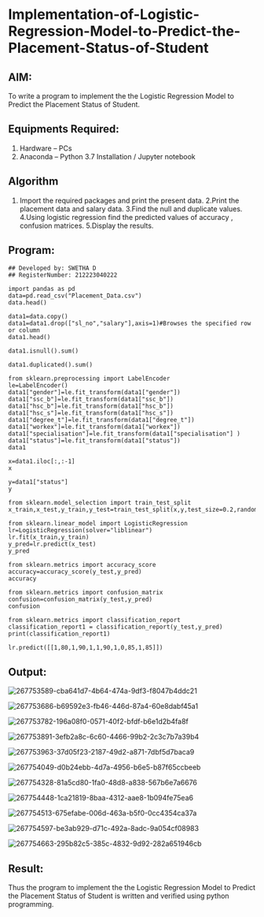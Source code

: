 # Implementation-of-Logistic-Regression-Model-to-Predict-the-Placement-Status-of-Student

## AIM:
To write a program to implement the the Logistic Regression Model to Predict the Placement Status of Student.

## Equipments Required:
1. Hardware – PCs
2. Anaconda – Python 3.7 Installation / Jupyter notebook

## Algorithm
1. Import the required packages and print the present data.
2.Print the placement data and salary data.
3.Find the null and duplicate values.
4.Using logistic regression find the predicted values of accuracy , confusion matrices.
5.Display the results.

## Program:
```
## Developed by: SWETHA D
## RegisterNumber: 212223040222

import pandas as pd
data=pd.read_csv("Placement_Data.csv")
data.head()

data1=data.copy()
data1=data1.drop(["sl_no","salary"],axis=1)#Browses the specified row or column
data1.head()

data1.isnull().sum()

data1.duplicated().sum()

from sklearn.preprocessing import LabelEncoder
le=LabelEncoder()
data1["gender"]=le.fit_transform(data1["gender"])
data1["ssc_b"]=le.fit_transform(data1["ssc_b"])
data1["hsc_b"]=le.fit_transform(data1["hsc_b"])
data1["hsc_s"]=le.fit_transform(data1["hsc_s"])
data1["degree_t"]=le.fit_transform(data1["degree_t"])
data1["workex"]=le.fit_transform(data1["workex"])
data1["specialisation"]=le.fit_transform(data1["specialisation"] )     
data1["status"]=le.fit_transform(data1["status"])       
data1 

x=data1.iloc[:,:-1]
x

y=data1["status"]
y

from sklearn.model_selection import train_test_split
x_train,x_test,y_train,y_test=train_test_split(x,y,test_size=0.2,random_state=0)

from sklearn.linear_model import LogisticRegression
lr=LogisticRegression(solver="liblinear")
lr.fit(x_train,y_train)
y_pred=lr.predict(x_test)
y_pred

from sklearn.metrics import accuracy_score
accuracy=accuracy_score(y_test,y_pred)
accuracy

from sklearn.metrics import confusion_matrix
confusion=confusion_matrix(y_test,y_pred)
confusion

from sklearn.metrics import classification_report
classification_report1 = classification_report(y_test,y_pred)
print(classification_report1)

lr.predict([[1,80,1,90,1,1,90,1,0,85,1,85]])

```

## Output:
![267753589-cba641d7-4b64-474a-9df3-f8047b4ddc21](https://github.com/PreethiS647/Implementation-of-Logistic-Regression-Model-to-Predict-the-Placement-Status-of-Student/assets/147313372/8a7fc6a0-675f-47e6-b526-2eb95e4eb5c8)

![267753686-b69592e3-fb46-446d-87a4-60e8dabf45a1](https://github.com/PreethiS647/Implementation-of-Logistic-Regression-Model-to-Predict-the-Placement-Status-of-Student/assets/147313372/0ae1b363-a71a-4ea9-a386-63bb1c11b5ea)

![267753782-196a08f0-0571-40f2-bfdf-b6e1d2b4fa8f](https://github.com/PreethiS647/Implementation-of-Logistic-Regression-Model-to-Predict-the-Placement-Status-of-Student/assets/147313372/9ab779da-4465-4ce2-8810-d2a4af205732)

![267753891-3efb2a8c-6c60-4466-99b2-2c3c7b7a39b4](https://github.com/PreethiS647/Implementation-of-Logistic-Regression-Model-to-Predict-the-Placement-Status-of-Student/assets/147313372/94d26839-4e46-463e-bc11-b7c2108520bc)

![267753963-37d05f23-2187-49d2-a871-7dbf5d7baca9](https://github.com/PreethiS647/Implementation-of-Logistic-Regression-Model-to-Predict-the-Placement-Status-of-Student/assets/147313372/735c1938-3de1-4083-abf7-08648de051cc)

![267754049-d0b24ebb-4d7a-4956-b6e5-b87f65ccbeeb](https://github.com/PreethiS647/Implementation-of-Logistic-Regression-Model-to-Predict-the-Placement-Status-of-Student/assets/147313372/e3be2a32-a2a1-4784-9e42-7afe6a9e1bd8)

![267754328-81a5cd80-1fa0-48d8-a838-567b6e7a6676](https://github.com/PreethiS647/Implementation-of-Logistic-Regression-Model-to-Predict-the-Placement-Status-of-Student/assets/147313372/62d48c40-cd67-4bff-9de7-6ba642ab530b)

![267754448-1ca21819-8baa-4312-aae8-1b094fe75ea6](https://github.com/PreethiS647/Implementation-of-Logistic-Regression-Model-to-Predict-the-Placement-Status-of-Student/assets/147313372/34f1bc41-f3bb-4926-ba26-896463e6218b)

![267754513-675efabe-006d-463a-b5f0-0cc4354ca37a](https://github.com/PreethiS647/Implementation-of-Logistic-Regression-Model-to-Predict-the-Placement-Status-of-Student/assets/147313372/9949a6fa-3cd0-4289-b0f6-d793b3e61abd)

![267754597-be3ab929-d71c-492a-8adc-9a054cf08983](https://github.com/PreethiS647/Implementation-of-Logistic-Regression-Model-to-Predict-the-Placement-Status-of-Student/assets/147313372/c5091f4a-8433-4eea-949c-417754adc9f8)

![267754663-295b82c5-385c-4832-9d92-282a651946cb](https://github.com/PreethiS647/Implementation-of-Logistic-Regression-Model-to-Predict-the-Placement-Status-of-Student/assets/147313372/d6caa1e5-fd63-4178-99f4-071ee35dfed4)


## Result:
Thus the program to implement the the Logistic Regression Model to Predict the Placement Status of Student is written and verified using python programming.
